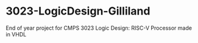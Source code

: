 # 3023-LogicDesign-Gilliland
End of year project for CMPS 3023 Logic Design:
RISC-V Processor made in VHDL
